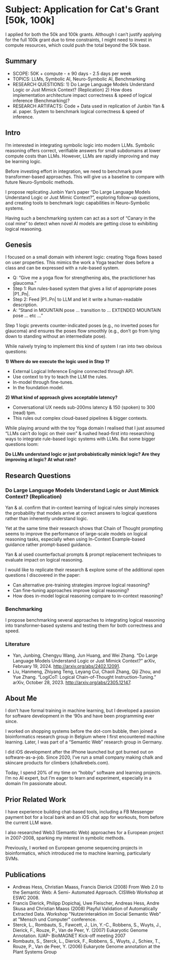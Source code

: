 # Subject: Application for Cat's Grant [50k, 100k]

I applied for both the 50k and 100k grants. Although I can’t justify applying for the full 100k grant due to time constraints, I might need to invest in compute resources, which could push the total beyond the 50k base.

## Summary
* SCOPE: 50K + compute - ± 90 days - 2.5 days per week
* TOPICS: LLMs, Symbolic AI, Neuro-Symbolic AI, Benchmarking
* RESEARCH QUESTIONS: 1) Do Large Language Models Understand Logic or Just Mimick Context? (Replication) 2) How does implementation architecture impact correctness & speed of logical inference (Benchmarking)?
* RESEARCH ARTIFACTS: Code + Data used in replication of Junbin Yan & al. paper. System to benchmark logical correctness & speed of inference.

## Intro
I’m interested in integrating symbolic logic into modern LLMs. Symbolic reasoning offers correct, verifiable answers for small subdomains at lower compute costs than LLMs. However, LLMs are rapidly improving and may be learning logic. 

Before investing effort in integration, we need to benchmark pure transformer-based approaches. This will give us a baseline to compare with future Neuro-Symbolic methods.

I propose replicating Junbin Yan’s paper “Do Large Language Models Understand Logic or Just Mimic Context?”, exploring follow-up questions, and creating tools to benchmark logic capabilities in Neuro-Symbolic systems.

Having such a benchmarking system can act as a sort of “Canary in the coal mine” to detect when novel AI models are getting close to exhibiting logical reasoning.

## Genesis
I focused on a small domain with inherent logic: creating Yoga flows based on user properties. This mimics the work a Yoga teacher does before a class and can be expressed with a rule-based system.

* Q: “Give me a yoga flow for strengthening abs, the practictioner has glaucoma.”
* Step 1: Run rules-based system that gives a list of appropriate poses |P1..Pn|.
* Step 2: Feed |P1..Pn| to LLM and let it write a human-readable description.
* A: “Stand in MOUNTAIN pose … transition to … EXTENDED MOUNTAIN pose … etc …”

Step 1 logic prevents counter-indicated poses (e.g., no inverted poses for glaucoma) and ensures the poses flow smoothly (e.g., don’t go from lying down to standing without an intermediate pose).

While naively trying to implement this kind of system I ran into two obvious questions:

**1) Where do we execute the logic used in Step 1?**
- External Logical Inference Engine connected through API.
- Use context to try to teach the LLM the rules.
- In-model through fine-tunes.
- In the foundation model.

**2) What kind of approach gives acceptable latency?**
- Conversational UX needs sub-200ms latency & 150 (spoken) to 300 (read) tpm.
- This rules out complex cloud-based pipelines & bigger contexts.

While playing around with the toy Yoga domain I realised that I just assumed “LLMs can’t do logic on their own” & rushed head-first into researching ways to integrate rule-based logic systems with LLMs. But some bigger questions loom:

**Do LLMs understand logic or just probabistically mimick logic? Are they improving at logic? At what rate?**

## Research Questions

### Do Large Language Models Understand Logic or Just Mimick Context? (Replication)

Yan & al. confirm that in-context learning of logical rules simply increases the probability that models arrive at correct answers to logical questions rather than inherently understand logic.

Yet at the same time their research shows that Chain of Thought prompting seems to improve the performance of large-scale models on logical reasoning tasks, especially when using In-Context Example-based guidance rather prompt-based guidance.

Yan & al used counterfactual prompts & prompt replacement techniques to evaluate impact on logical reasoning.

I would like to replicate their research & explore some of the additional open questions I discovered in the paper:

* Can alternative pre-training strategies improve logical reasoning?
* Can fine-tuning approaches improve logical reasoning?
* How does in-model logical reasoning compare to in-context reasoning?

### Benchmarking

I propose benchmarking several approaches to integrating logical reasoning into transformer-based systems and testing them for both correctness and speed.

### Literature

* Yan, Junbing, Chengyu Wang, Jun Huang, and Wei Zhang. “Do Large Language Models Understand Logic or Just Mimick Context?” arXiv, February 19, 2024. http://arxiv.org/abs/2402.12091.
* Liu, Hanmeng, Zhiyang Teng, Leyang Cui, Chaoli Zhang, Qiji Zhou, and Yue Zhang. “LogiCoT: Logical Chain-of-Thought Instruction-Tuning.” arXiv, October 28, 2023. http://arxiv.org/abs/2305.12147.

## About Me

I don’t have formal training in machine learning, but I developed a passion for software development in the ‘90s and have been programming ever since.

I worked on shopping systems before the dot-com bubble, then joined a bioinformatics research group in Belgium where I first encountered machine learning. Later, I was part of a “Semantic Web” research group in Germany.

I did iOS development after the iPhone launched but got burned out on software-as-a-job. Since 2020, I’ve run a small company making chalk and skincare products for climbers (chalkrebels.com).

Today, I spend 20% of my time on “hobby” software and learning projects. I’m no AI expert, but I’m eager to learn and experiment, especially in a domain I’m passionate about.

##  Prior Related Work

I have experience building chat-based tools, including a FB Messenger payment bot for a local bank and an iOS chat app for workouts, from before the current LLM wave.

I also researched Web3 (Semantic Web) approaches for a European project in 2007-2008, sparking my interest in symbolic methods.

Previously, I worked on European genome sequencing projects in bioinformatics, which introduced me to machine learning, particularly SVMs.

## Publications

* Andreas Hess, Christian Maass, Francis Dierick (2008) From Web 2.0 to the Semantic Web: A Semi- Automated Approach. CISWeb Workshop at ESWC 2008.
* Francis Dierick, Philipp Dopichaj, Uwe Fleischer, Andreas Hess, Andre Skusa and Christian Maass (2008) Playful Validation of Automatically Extracted Data. Workshop "Nutzerinteraktion im Social Semantic Web" at "Mensch und Computer" conference.
* Sterck, L., Rombauts, S., Fawcett, J., Lin, Y.-C., Robbens, S., Wuyts, J., Dierick, F., Rouze, P., Van de Peer, Y. (2007) Eukaryotic Genome Annotation. IUAP- BioMAGNET Kick-off meeting 2007
* Rombauts, S., Sterck, L., Dierick, F., Robbens, S., Wuyts, J., Schiex, T., Rouze, P., Van de Peer, Y. (2006) Eukaryote Genome annotation at the Plant Systems Group